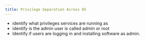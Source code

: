 ```yaml
---
title: Privilege Separation Across OS
---
```


* identify what privileges services are running as
* identify is the admin user is called admin or root
* Identify if users are logging in and installing software as admin.


